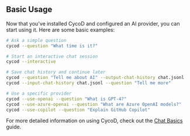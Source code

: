 ## Basic Usage

Now that you've installed CycoD and configured an AI provider, you can start using it. Here are some basic examples:

```bash
# Ask a simple question
cycod --question "What time is it?"

# Start an interactive chat session
cycod --interactive

# Save chat history and continue later
cycod --question "Tell me about AI" --output-chat-history chat.jsonl
cycod --input-chat-history chat.jsonl --question "Tell me more"

# Use a specific provider
cycod --use-openai --question "What is GPT-4?"
cycod --use-azure-openai --question "What are Azure OpenAI models?"
cycod --use-copilot --question "Explain GitHub Copilot"
```

For more detailed information on using CycoD, check out the [Chat Basics](/basics/chat.md) guide.